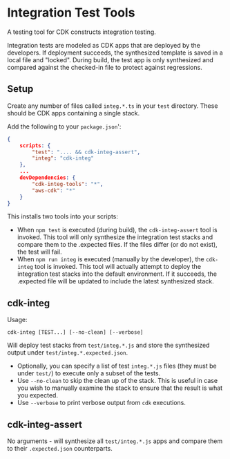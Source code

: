 # Integration Test Tools

A testing tool for CDK constructs integration testing.

Integration tests are modeled as CDK apps that are deployed by the developers.
If deployment succeeds, the synthesized template is saved in a local file and
"locked". During build, the test app is only synthesized and compared against
the checked-in file to protect against regressions.

## Setup

Create any number of files called `integ.*.ts` in your `test` directory. These
should be CDK apps containing a single stack.

Add the following to your `package.json`':

```json
{
    scripts: {
        "test": ".... && cdk-integ-assert",
        "integ": "cdk-integ"
    },
    ...
    devDependencies: {
        "cdk-integ-tools": "*",
        "aws-cdk": "*"
    }
}
```

This installs two tools into your scripts:

 * When `npm test` is executed (during build), the `cdk-integ-assert` tool is
   invoked. This tool will only synthesize the integration test stacks and
   compare them to the .expected files. If the files differ (or do not exist),
   the test will fail.
 * When `npm run integ` is executed (manually by the developer), the `cdk-integ`
   tool is invoked. This tool will actually attempt to deploy the integration
   test stacks into the default environment. If it succeeds, the .expected file
   will be updated to include the latest synthesized stack.

## cdk-integ

Usage:

    cdk-integ [TEST...] [--no-clean] [--verbose]

Will deploy test stacks from `test/integ.*.js` and store the synthesized output
under `test/integ.*.expected.json`.

* Optionally, you can specify a list of test `integ.*.js` files (they must be
  under `test/`) to execute only a subset of the tests.
* Use `--no-clean` to skip the clean up of the stack. This is useful in case you
  wish to manually examine the stack to ensure that the result is what you
  expected.
* Use `--verbose` to print verbose output from `cdk` executions.

## cdk-integ-assert

No arguments - will synthesize all `test/integ.*.js` apps and compare them to
their `.expected.json` counterparts.
